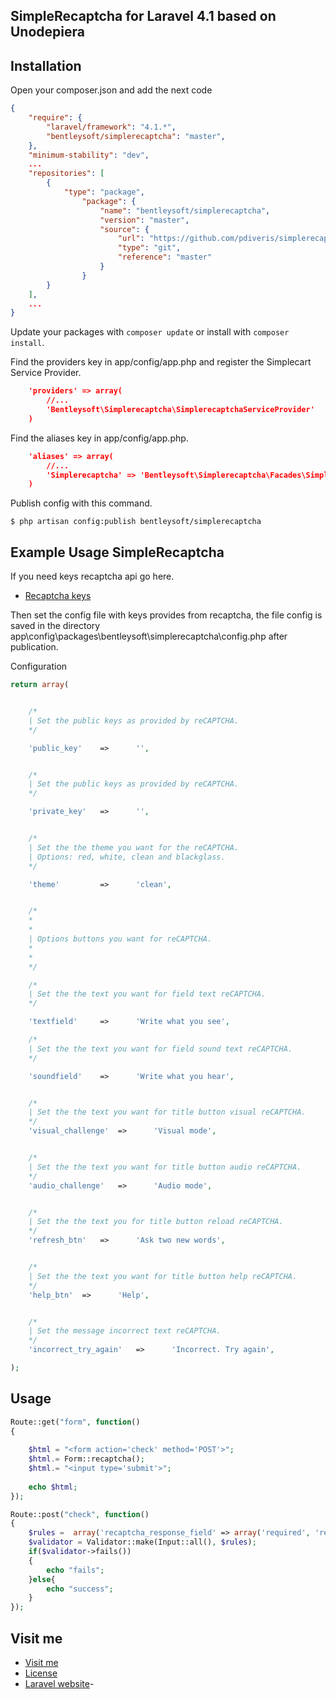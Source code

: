 ## SimpleRecaptcha for Laravel 4.1 based on Unodepiera
## Installation
Open your composer.json and add the next code
```json
{
	"require": {
	    "laravel/framework": "4.1.*",
        "bentleysoft/simplerecaptcha": "master",
	},
	"minimum-stability": "dev",
    ...
    "repositories": [
        {
            "type": "package",
                "package": {
                    "name": "bentleysoft/simplerecaptcha",
                    "version": "master",
                    "source": {
                        "url": "https://github.com/pdiveris/simplerecaptcha.git",
                        "type": "git",
                        "reference": "master"
                    }
                }
        }
    ],  
    ...
}
```
Update your packages with ```composer update``` or install with ```composer install```.

Find the providers key in app/config/app.php and register the Simplecart Service Provider.
```json
	'providers' => array(
        //...
        'Bentleysoft\Simplerecaptcha\SimplerecaptchaServiceProvider'
    )
```
Find the aliases key in app/config/app.php.
```json
	'aliases' => array(
        //...
        'Simplerecaptcha' => 'Bentleysoft\Simplerecaptcha\Facades\Simplerecaptcha',
    )
```

Publish config with this command. 

```$ php artisan config:publish bentleysoft/simplerecaptcha```

## Example Usage SimpleRecaptcha

If you need keys recaptcha api go here.

* [Recaptcha keys](https://www.google.com/recaptcha/admin/create)

Then set the config file with keys provides from recaptcha, the file config is saved in the directory app\config\packages\bentleysoft\simplerecaptcha\config.php after publication.

Configuration
```php
return array(


    /*
    | Set the public keys as provided by reCAPTCHA.
    */

    'public_key'    =>      '',


    /*
    | Set the public keys as provided by reCAPTCHA.
    */

    'private_key'   =>      '',


    /*
    | Set the the theme you want for the reCAPTCHA.
    | Options: red, white, clean and blackglass.
    */

    'theme'         =>      'clean',


    /*
    *
    *
    | Options buttons you want for reCAPTCHA.
    *
    *
    */

    /*
    | Set the the text you want for field text reCAPTCHA.
    */

    'textfield'     =>      'Write what you see',

    /*
    | Set the the text you want for field sound text reCAPTCHA.
    */

    'soundfield'    =>      'Write what you hear',


    /*
    | Set the the text you want for title button visual reCAPTCHA.
    */
    'visual_challenge'  =>      'Visual mode',


    /*
    | Set the the text you want for title button audio reCAPTCHA.
    */
    'audio_challenge'   =>      'Audio mode',


    /*
    | Set the the text you for title button reload reCAPTCHA.
    */
    'refresh_btn'   =>      'Ask two new words',


    /*
    | Set the the text you want for title button help reCAPTCHA.
    */
    'help_btn'  =>      'Help',


    /*
    | Set the message incorrect text reCAPTCHA.
    */
    'incorrect_try_again'   =>      'Incorrect. Try again',

);
```
## Usage
```php
Route::get("form", function()
{
    
    $html = "<form action='check' method='POST'>";
    $html.= Form::recaptcha();
    $html.= "<input type='submit'>";
    
    echo $html; 
});

Route::post("check", function()
{
    $rules =  array('recaptcha_response_field' => array('required', 'recaptcha'));
    $validator = Validator::make(Input::all(), $rules);
    if($validator->fails())
    {
        echo "fails";
    }else{
        echo "success";
    }
});
```

## Visit me

* [Visit me](http://www.diveris.org)
* [License](http://www.opensource.org/licenses/mit-license.php)
* [Laravel website](http://laravel.com)-
